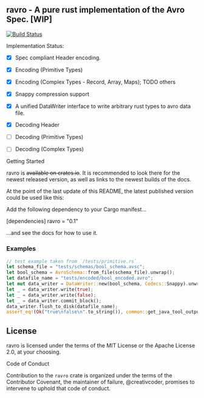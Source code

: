 
## ravro - A pure rust implementation of the Avro Spec. [WIP]

[![Build Status](https://travis-ci.org/Ather-Energy/ravro.svg?branch=master)](https://travis-ci.org/Ather-Energy/ravro)

Implementation Status:

- [X] Spec compliant Header encoding.

- [X] Encoding (Primitive Types)

- [X] Encoding (Complex Types - Record, Array, Maps); TODO others

- [X] Snappy compression support

- [X] A unified DataWriter interface to write arbitrary rust types to avro data file.

- [X] Decoding Header

- [ ] Decoding (Primitive Types)

- [ ] Decoding (Complex Types)

Getting Started

ravro is ~~available on crates.io~~. It is recommended to look there for the newest released version, as well as links to the newest builds of the docs.

At the point of the last update of this README, the latest published version could be used like this:

Add the following dependency to your Cargo manifest...

[dependencies]
ravro = "0.1"

...and see the docs for how to use it.

### Examples

```rust
// test example taken from `/tests/primitive.rs`
let schema_file = "tests/schemas/bool_schema.avsc";
let bool_schema = AvroSchema::from_file(schema_file).unwrap();
let datafile_name = "tests/encoded/bool_encoded.avro";
let mut data_writer = DataWriter::new(bool_schema, Codecs::Snappy).unwrap();
let _ = data_writer.write(true);
let _ = data_writer.write(false);
let _ = data_writer.commit_block();
data_writer.flush_to_disk(datafile_name);
assert_eq!(Ok("true\nfalse\n".to_string()), common::get_java_tool_output(datafile_name));
```

## License

ravro is licensed under the terms of the MIT License or the Apache License 2.0, at your choosing.

Code of Conduct

Contribution to the `ravro` crate is organized under the terms of the Contributor Covenant, the maintainer of failure, @creativcoder, promises to intervene to uphold that code of conduct.